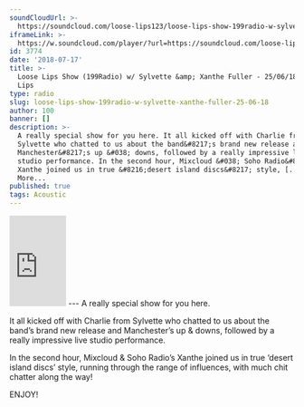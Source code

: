 ```yaml
---
soundCloudUrl: >-
  https://soundcloud.com/loose-lips123/loose-lips-show-199radio-w-sylvette-xanthe-fuller-250618
iframeLink: >-
  https://w.soundcloud.com/player/?url=https://soundcloud.com/loose-lips123/loose-lips-show-199radio-w-sylvette-xanthe-fuller-250618&color=00aabb&auto_play=false&hide_related=false&show_comments=true&show_user=true&show_reposts=false
id: 3774
date: '2018-07-17'
title: >-
  Loose Lips Show (199Radio) w/ Sylvette &amp; Xanthe Fuller - 25/06/18 - Loose
  Lips
type: radio
slug: loose-lips-show-199radio-w-sylvette-xanthe-fuller-25-06-18
author: 100
banner: []
description: >-
  A really special show for you here. It all kicked off with Charlie from
  Sylvette who chatted to us about the band&#8217;s brand new release and
  Manchester&#8217;s up &#038; downs, followed by a really impressive live
  studio performance. In the second hour, Mixcloud &#038; Soho Radio&#8217;s
  Xanthe joined us in true &#8216;desert island discs&#8217; style, [...]Read
  More...
published: true
tags: Acoustic
---
```

<iframe id="sc-widget" title="title" width="100" height="160" scrolling="no" frameborder="yes" allow="autoplay" src="https://w.soundcloud.com/player/?url=https://soundcloud.com/loose-lips123/loose-lips-show-199radio-w-sylvette-xanthe-fuller-250618&amp;color=00aabb&amp;auto_play=false&amp;hide_related=false&amp;show_comments=true&amp;show_user=true&amp;show_reposts=false"></iframe>
---
A really special show for you here.

It all kicked off with Charlie from Sylvette who chatted to us about the band’s brand new release and Manchester’s up & downs, followed by a really impressive live studio performance.

In the second hour, Mixcloud & Soho Radio’s Xanthe joined us in true ‘desert island discs’ style, running through the range of influences, with much chit chatter along the way!

ENJOY!